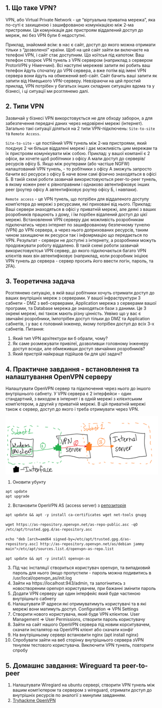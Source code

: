 ## 1. Що таке VPN?
VPN, або Virtual Private Network - це “віртуальна приватна мережа”, яка по-суті є захищеною і зашифрованою комунікацією між 2-ма пристроями. Ця комунікація дає пристроям віддалений доступ до мереж, які без VPN були б недоступні.

Приклад, знайомий всім: в нас є сайт, доступ до якого можна отримати тільки з “дозволеної” країни. Щоб на цей сайт зайти ви включаєте на телефоні VPN, і сайт стає доступним. Що коїтсья під капотом:
Ваш телефон створює VPN тунель з VPN сервером (наприклад з сервером ProtonVPN у Німеччині).
Всі наступні мережеві запити які робить ваш телефон йдуть спочатку до VPN сервера, а вже потім від імені VPN сервера вони йдуть на обмежений веб-сайт. Сайт бачить ваші запити як запити від Німецького VPN-серверу.
Невзіраючи на цей простий приклад, VPN потрібен у багатьох інших складних ситуаціях вдома та у бізнесі, і ці ситуації ми розглянемо далі. 

## 2. Типи VPN
Зазвичай у бізнесі VPN викорстовується не для обходу заборон, а для забезпечення передачі даних через недовірені мережі (інтернет). Загально такі ситуації діляться на 2 типи VPN-підключень: `Site-to-site` та `Remote Access`.

`Site-to-site` - це постійний VPN тунель між 2-ма пристроями, який поєднує 2 чи більше віддалені мережі і дає можливість цим мережам та їх пристроям комунікувати між собою. Приклад: у вашої компанії є 2 офіси, ви хочете щоб робітники з офісу A мали доступ до серверів/ресурсів офісу Б. Якщо між роутерами (або частіше NGFW) налаштований VPN тунель, - то робітники з офісу А зможуть запросто бачити всі ресурси з офісу Б наче вони самі фізично знаходяться в офісі Б. В такій схємі роботи зазвичай використовуються peer-to-peer тунель, в якому кожен peer є рівноправним і однаково автентифіковує інших peer (роутер офісу А автентифіковує роутер офісу Б, і навпаки). 

`Remote access` - це VPN тунель, що потрібен для віддаленого доступу комп’ютера до мережі з ресурсами, які приховані від нього. Приклад: Ваші сервери знаходяться в офісі у приватній мережі, але деякі з ваших розробників працюють з дому, і їм порібен відалений доступ до цієї мережі. Встановлення VPN серверу дає можливість розробникам підключатись через інтернет по зашифрованому безпечному тунелю (VPN) до VPN сервера, а через нього доприхованих ресурсів, таким чином захищаючи як ресурси так і інфомрмацію що передається по VPN. Результат - сервери не доступні з інтернету, а розробники можуть продовжувати роботу віддалено. В такій схемі роботи зазвичай використовуєтсья VPN сервер, до якого підключається багато VPN клієнтів яких він автентифіковує (наприклад, коли розробник ініціює VPN тунель до сервера - сервер просить його ввести логін, пароль, та 2FA).

## 3. Теоретична задача
Розглянемо ситуацію, в якій ваші робітники хочуть отримати доступ до ваших внутрішніх мереж з серверами. У вашої інфраструктури 3 сабнети - DMZ з веб-серверами, Application мережа з серверами вашої програми, та Database мережа де знаходяться бази з даними. Це 3 окремі мережі, які також мають різну цінність. Уявімо що у вас є звичайні розробники, їмпотрібен доступ тільки до DMZ та Application сабнетів, і у вас є головний інженер, якому потрібен доступ до всіх 3-х сабнетів.
Питання:
1. Який тип VPN архітектури ви б обрали, чому?
2. Як саме розмежувати привілеї, дозволивши головному інженеру доступ всюди, але обмеживши доступ звичайних розробників?
3. Який пристрій найкраще підійшов би для цієї задачі?

## 4. Практичне завдання - встановлення та налаштування OpenVPN серверу
Налаштувати OpenVPN сервер та підключення через нього до іншого внутрішнього сабнету.
У VPN сервера є 2 інтерфейси - один стандартний, з виходом в інтернет і в одній мережі з клієнтським комп’ютером, а другий у приватній мережі. В цій приватній мережі також є сервер, доступ до якого і треба отримувати через VPN.

![vpn](https://github.com/sarin00/Course1-Intro-to-Cybersecruity/blob/main/%D1%8F%D0%94%D0%BE%D0%B4%D0%B0%D1%82%D0%BA%D0%BE%D0%B2%D1%96%20%D0%BC%D0%B0%D1%82%D0%B5%D1%80%D1%96%D0%B0%D0%BB%D0%B8/vpn.png)

1. Оновити убунту
```
apt update
apt upgrade
```
2. Встановити OpenVPN AS (access server) з [репозиторія](https://as-portal.openvpn.com/get-access-server/ubuntu)
```
apt update && apt -y install ca-certificates wget net-tools gnupg

wget https://as-repository.openvpn.net/as-repo-public.asc -qO /etc/apt/trusted.gpg.d/as-repository.asc

echo "deb [arch=amd64 signed-by=/etc/apt/trusted.gpg.d/as-repository.asc] http://as-repository.openvpn.net/as/debian jammy main">/etc/apt/sources.list.d/openvpn-as-repo.list

apt update && apt -y install openvpn-as
```
3. Під час інсталяції створиться користувач openvpn, та випадковий пароль для нього (якщо пропустили - пароль можна подивитись в /usr/local/openvpn_as/init.log
4. Зайти на https://localhost:943/admin, та залогінитись з новоствореним openvpn користувачем, при бажанні змінити пароль
5. Додати VPN серверу ще один інтерфейс який буде частиною внутрішньго сабнету
6. Налаштувати IP адреси які отримуватимуть користувачі та в які мережі вони матимуть доступ. Configuration => VPN Settings
7. Створити нового користувача, який буде VPN клієнтом. User Management => User Permissions, створити пароль користувачу
8. Зайти на сайт нашого OpenVPN сервера під новим корситувачем, скачати інсталятор на OpenVPN клієнт або скачати конфіг
9. На внутрішньому сервері встановити nginx (apt install nginx)
10. Спробувати зайти на веб сторінку внутрішнього сервера зVPN тенулем тестового користувача. Виключити VPN тунель, повторити спробу

## 5. Домашнє завдання: Wireguard та peer-to-peer
1. Налаштувати Wiregiard на ubuntu сервері, створити VPN тунель між вашим комп’ютером та сервером з wireguard, отримати доступ до внутрішніх ресурсів по аналогії з минулим завданням. 
2. [Tryhackme OpenVPN](https://tryhackme.com/room/openvpn)



